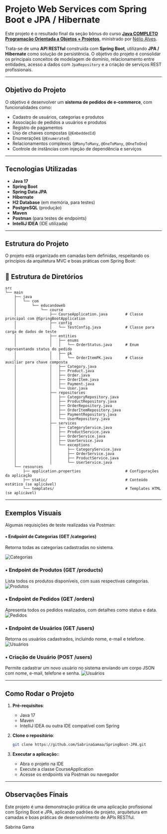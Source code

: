 # Projeto Web Services com Spring Boot e JPA / Hibernate

Este projeto é o resultado final da seção bônus do curso [**Java COMPLETO Programação Orientada a Objetos + Projetos**](https://www.udemy.com/course/java-curso-completo/), ministrado por [Nélio Alves](https://github.com/acenelio).

Trata-se de uma **API RESTful** construída com **Spring Boot**, utilizando **JPA / Hibernate** como solução de persistência. O objetivo do projeto é consolidar os principais conceitos de modelagem de domínio, relacionamento entre entidades, acesso a dados com `JpaRepository` e a criação de serviços REST profissionais.

---

## Objetivo do Projeto

O objetivo é desenvolver um **sistema de pedidos de e-commerce**, com funcionalidades como:

- Cadastro de usuários, categorias e produtos
- Associação de pedidos a usuários e produtos
- Registro de pagamentos
- Uso de chaves compostas (`@EmbeddedId`)
- Enumerações (`@Enumerated`)
- Relacionamentos complexos (`@ManyToMany`, `@OneToMany`, `@OneToOne`)
- Controle de instâncias com injeção de dependência e serviços

---

## Tecnologias Utilizadas

- **Java 17**
- **Spring Boot**
- **Spring Data JPA**
- **Hibernate**
- **H2 Database** (em memória, para testes)
- **PostgreSQL** (produção)
- **Maven**
- **Postman** (para testes de endpoints)
- **IntelliJ IDEA** (IDE utilizada)

---

## Estrutura do Projeto

O projeto está organizado em camadas bem definidas, respeitando os princípios da arquitetura MVC e boas práticas com Spring Boot:

## 📁 Estrutura de Diretórios

```plaintext
src
└── main
    ├── java
    │   └── com
    │       └── educandoweb
    │           └── course
    │               ├── CourseApplication.java        # Classe principal com @SpringBootApplication
    │               ├── config
    │               │   └── TestConfig.java           # Classe para carga de dados de teste
    │               ├── entities
    │               │   ├── enums
    │               │   │   └── OrderStatus.java      # Enum representando status do pedido
    │               │   ├── pk
    │               │   │   └── OrderItemPK.java      # Classe auxiliar para chave composta
    │               │   ├── Category.java
    │               │   ├── Product.java
    │               │   ├── Order.java
    │               │   ├── OrderItem.java
    │               │   ├── Payment.java
    │               │   └── User.java
    │               ├── repositories
    │               │   ├── CategoryRepository.java
    │               │   ├── ProductRepository.java
    │               │   ├── OrderRepository.java
    │               │   ├── OrderItemRepository.java
    │               │   ├── PaymentRepository.java
    │               │   └── UserRepository.java
    │               ├── services
    │               │   ├── CategoryService.java
    │               │   ├── ProductService.java
    │               │   ├── OrderService.java
    │               │   ├── UserService.java
    │               │   └── exceptions
    │               │       ├── CategoryService.java
    │               │       ├── OrderService.java
    │               │       ├── ProductService.java
    │               │       └── UserService.java
    └── resources
        ├── application.properties                    # Configurações da aplicação
        ├── static/                                   # Conteúdo estático (se aplicável)
        └── templates/                                # Templates HTML (se aplicável)
```

---

## Exemplos Visuais

Algumas requisições de teste realizadas via Postman:

#### • Endpoint de Categorias (GET /categories)
Retorna todas as categorias cadastradas no sistema.

![Categorias](img/categories.PNG)

### • Endpoint de Produtos (GET /products)
Lista todos os produtos disponíveis, com suas respectivas categorias.
![Produtos](img/products.PNG)

### • Endpoint de Pedidos (GET /orders)
Apresenta todos os pedidos realizados, com detalhes como status e data.
![Pedidos](img/orders.PNG)

### • Endpoint de Usuários (GET /users)
Retorna os usuários cadastrados, incluindo nome, e-mail e telefone.
![Usuários](img/users.PNG)

### • Criação de Usuário (POST /users)
Permite cadastrar um novo usuário no sistema enviando um corpo JSON com nome, e-mail, telefone e senha.
![Usuários](img/getUsers.PNG)

---

## Como Rodar o Projeto

1. **Pré-requisitos**:
    - Java 17
    - Maven
    - IntelliJ IDEA ou outra IDE compatível com Spring

2. **Clone o repositório**:
   ```bash
   git clone https://github.com/SabrinaGamaa/SpringBoot-JPA.git 
   ```

3. **Executar a aplicação:**:
    - Abra o projeto na IDE
    - Execute a classe CourseApplication
    - Acesse os endpoints via Postman ou navegador
---

## Observações Finais

Este projeto é uma demonstração prática de uma aplicação profissional com Spring Boot e JPA, aplicando padrões de projeto, arquitetura em camadas e boas práticas de desenvolvimento de APIs RESTful.

Sabrina Gama 

